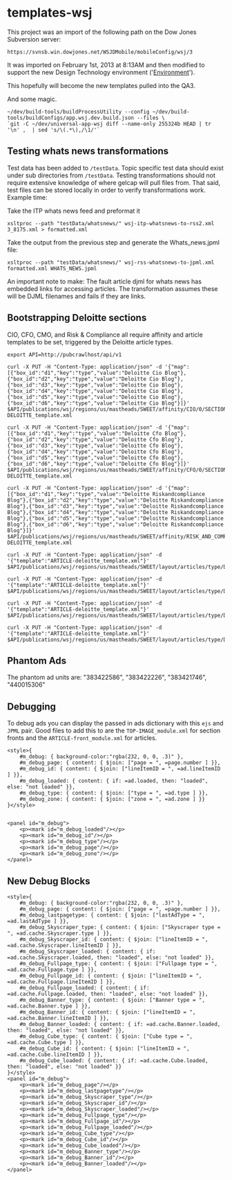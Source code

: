 # templates-wsj

This project was an import of the following path on the Dow Jones Subversion server:

	https://svnsb.win.dowjones.net/WSJDMobile/mobileConfig/wsj/3

It was imported on February 1st, 2013 at 8:13AM and then modified to support the new Design Technology environment ('[Environment](https://github.dowjones.net/designtechnology/Environment)').

This hopefully will become the new templates pulled into the QA3.  

And some magic.

	~/dev/build-tools/buildProcessUtility --config ~/dev/build-tools/buildConfigs/app.wsj.dev.build.json --files \
	`git -C ~/dev/universal-app-wsj diff --name-only 255324b HEAD | tr '\n' ,  | sed 's/\(.*\),/\1/'`

## Testing whats news transformations

Test data has been added to `/testData`.  Topic specific test data should exist under sub directories from `/testData`.  Testing transformations should not require extensive knowledge of where gelcap will pull files from.  That said, test files can be stored locally in order to verify transformations work.  Example time:


Take the ITP whats news feed and preformat it
	
	xsltproc --path "testData/whatsnews/" wsj-itp-whatsnews-to-rss2.xml 3_8175.xml > formatted.xml

Take the output from the previous step and generate the Whats_news.jpml file:

	xsltproc --path "testData/whatsnews/" wsj-rss-whatsnews-to-jpml.xml formatted.xml WHATS_NEWS.jpml

An important note to make: The fault article djml for whats news has embedded links for accessing articles.  The transformation assumes these will be DJML filenames and fails if they are links.

## Bootstrapping Deloitte sections

CIO, CFO, CMO, and Risk & Compliance all require affinity and article templates to be set, triggered by the Deloitte article types.

	export API=http://pubcrawlhost/api/v1

	curl -X PUT -H "Content-Type: application/json" -d '{"map":[{"box_id":"d1","key":"type","value":"Deloitte Cio Blog"},{"box_id":"d2","key":"type","value":"Deloitte Cio Blog"},{"box_id":"d3","key":"type","value":"Deloitte Cio Blog"},{"box_id":"d4","key":"type","value":"Deloitte Cio Blog"},{"box_id":"d5","key":"type","value":"Deloitte Cio Blog"},{"box_id":"d6","key":"type","value":"Deloitte Cio Blog"}]}' $API/publications/wsj/regions/us/mastheads/SWEET/affinity/CIO/0/SECTION-DELOITTE_template.xml

	curl -X PUT -H "Content-Type: application/json" -d '{"map":[{"box_id":"d1","key":"type","value":"Deloitte Cfo Blog"},{"box_id":"d2","key":"type","value":"Deloitte Cfo Blog"},{"box_id":"d3","key":"type","value":"Deloitte Cfo Blog"},{"box_id":"d4","key":"type","value":"Deloitte Cfo Blog"},{"box_id":"d5","key":"type","value":"Deloitte Cfo Blog"},{"box_id":"d6","key":"type","value":"Deloitte Cfo Blog"}]}' $API/publications/wsj/regions/us/mastheads/SWEET/affinity/CFO/0/SECTION-DELOITTE_template.xml

	curl -X PUT -H "Content-Type: application/json" -d '{"map":[{"box_id":"d1","key":"type","value":"Deloitte Riskandcompliance Blog"},{"box_id":"d2","key":"type","value":"Deloitte Riskandcompliance Blog"},{"box_id":"d3","key":"type","value":"Deloitte Riskandcompliance Blog"},{"box_id":"d4","key":"type","value":"Deloitte Riskandcompliance Blog"},{"box_id":"d5","key":"type","value":"Deloitte Riskandcompliance Blog"},{"box_id":"d6","key":"type","value":"Deloitte Riskandcompliance Blog"}]}' $API/publications/wsj/regions/us/mastheads/SWEET/affinity/RISK_AND_COMPLIANCE/0/SECTION-DELOITTE_template.xml

	curl -X PUT -H "Content-Type: application/json" -d '{"template":"ARTICLE-deloitte_template.xml"}' $API/publications/wsj/regions/us/mastheads/SWEET/layout/articles/type/Deloitte%20Cio%20Blog

	curl -X PUT -H "Content-Type: application/json" -d '{"template":"ARTICLE-deloitte_template.xml"}' $API/publications/wsj/regions/us/mastheads/SWEET/layout/articles/type/Deloitte%20Cfo%20Blog

	curl -X PUT -H "Content-Type: application/json" -d '{"template":"ARTICLE-deloitte_template.xml"}' $API/publications/wsj/regions/us/mastheads/SWEET/layout/articles/type/Deloitte%20Cmo%20Blog

	curl -X PUT -H "Content-Type: application/json" -d '{"template":"ARTICLE-deloitte_template.xml"}' $API/publications/wsj/regions/us/mastheads/SWEET/layout/articles/type/Deloitte%20Riskandcompliance%20Blog

## Phantom Ads

The phantom ad units are: "383422586", "383422226", "383421746", "440015306"

## Debugging

To debug ads you can display the passed in ads dictionary with this `ejs` and `JPML` pair. Good files to add this to are the `TOP-IMAGE_module.xml` for section fronts and the `ARTICLE-front_module.xml` for articles.

	<style>{
		#m_debug: { background-color:"rgba(232, 0, 0, .3)" },
		#m_debug_page: { content: { $join: ["page = ", =page.number ] }},
		#m_debug_id: { content: { $join: ["lineItemID = ", =ad.lineItemID ] }},
		#m_debug_loaded: { content: { if: =ad.loaded, then: "loaded", else: "not loaded" }},
		#m_debug_type: { content: { $join: ["type = ", =ad.type ] }},
		#m_debug_zone: { content: { $join: ["zone = ", =ad.zone ] }}
	}</style>


	<panel id="m_debug">
		<p><mark id="m_debug_loaded"/></p>
		<p><mark id="m_debug_id"/></p>
		<p><mark id="m_debug_type"/></p>
		<p><mark id="m_debug_page"/></p>
		<p><mark id="m_debug_zone"/></p>
	</panel>

## New Debug Blocks

	<style>{
		#m_debug: { background-color:"rgba(232, 0, 0, .3)" },
		#m_debug_page: { content: { $join: ["page = ", =page.number ] }},
		#m_debug_lastpagetype: { content: { $join: ["lastAdType = ", =ad.lastAdType ] }},
		#m_debug_Skyscraper_type: { content: { $join: ["Skyscraper type = ", =ad.cache.Skyscraper.type ] }},
		#m_debug_Skyscraper_id: { content: { $join: ["lineItemID = ", =ad.cache.Skyscraper.lineItemID ] }},
		#m_debug_Skyscraper_loaded: { content: { if: =ad.cache.Skyscraper.loaded, then: "loaded", else: "not loaded" }},
		#m_debug_Fullpage_type: { content: { $join: ["Fullpage type = ", =ad.cache.Fullpage.type ] }},
		#m_debug_Fullpage_id: { content: { $join: ["lineItemID = ", =ad.cache.Fullpage.lineItemID ] }},
		#m_debug_Fullpage_loaded: { content: { if: =ad.cache.Fullpage.loaded, then: "loaded", else: "not loaded" }},
		#m_debug_Banner_type: { content: { $join: ["Banner type = ", =ad.cache.Banner.type ] }},
		#m_debug_Banner_id: { content: { $join: ["lineItemID = ", =ad.cache.Banner.lineItemID ] }},
		#m_debug_Banner_loaded: { content: { if: =ad.cache.Banner.loaded, then: "loaded", else: "not loaded" }},
		#m_debug_Cube_type: { content: { $join: ["Cube type = ", =ad.cache.Cube.type ] }},
		#m_debug_Cube_id: { content: { $join: ["lineItemID = ", =ad.cache.Cube.lineItemID ] }},
		#m_debug_Cube_loaded: { content: { if: =ad.cache.Cube.loaded, then: "loaded", else: "not loaded" }}
	}</style>
	<panel id="m_debug">
		<p><mark id="m_debug_page"/></p>
		<p><mark id="m_debug_lastpagetype"/></p>
		<p><mark id="m_debug_Skyscraper_type"/></p>
		<p><mark id="m_debug_Skyscraper_id"/></p>
		<p><mark id="m_debug_Skyscraper_loaded"/></p>
		<p><mark id="m_debug_Fullpage_type"/></p>
		<p><mark id="m_debug_Fullpage_id"/></p>
		<p><mark id="m_debug_Fullpage_loaded"/></p>
		<p><mark id="m_debug_Cube_type"/></p>
		<p><mark id="m_debug_Cube_id"/></p>
		<p><mark id="m_debug_Cube_loaded"/></p>
		<p><mark id="m_debug_Banner_type"/></p>
		<p><mark id="m_debug_Banner_id"/></p>
		<p><mark id="m_debug_Banner_loaded"/></p>
	</panel>

